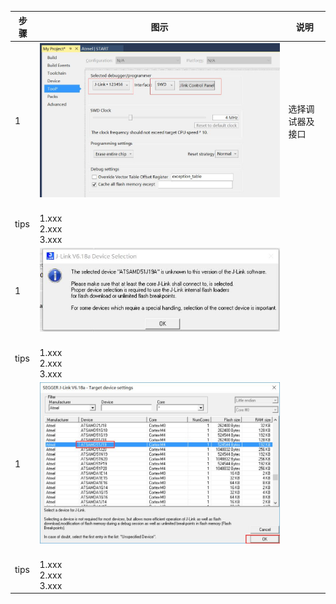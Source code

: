 
 | 步骤 | 图示 | 说明 |
 | --- | ----- | ----- | 
 | 1 |![images](https://github.com/yuchengstudio/START/blob/master/picture_reference/SAM-ICE-debug_001.jpg)  | 选择调试器及接口 | 
 | tips | <br/>1.xxx <br/>2.xxx <br/>3.xxx | | 
 | 1 |![images](https://github.com/yuchengstudio/START/blob/master/picture_reference/SAM-ICE-debug_002.jpg)  |  | 
 | tips | <br/>1.xxx <br/>2.xxx <br/>3.xxx | | 
 | 1 |![images](https://github.com/yuchengstudio/START/blob/master/picture_reference/SAM-ICE-debug_003.jpg)  |  | 
 | tips | <br/>1.xxx <br/>2.xxx <br/>3.xxx | | 
